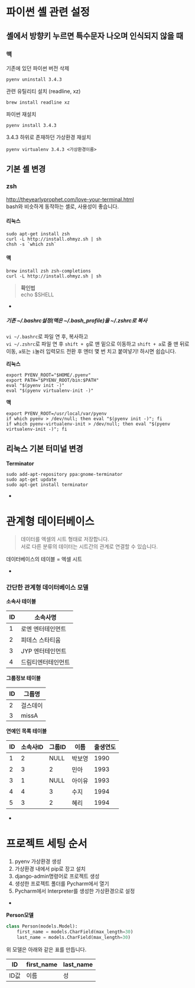 # 파이썬 셸 관련 설정

## 셸에서 방향키 누르면 특수문자 나오며 인식되지 않을 때

### 맥

기존에 있던 파이썬 버전 삭제

```
pyenv uninstall 3.4.3
```

관련 유틸리티 설치 (readline, xz)

```
brew install readline xz
```

파이썬 재설치

```
pyenv install 3.4.3
```

3.4.3 하위로 존재하던 가상환경 재설치

```
pyenv virtualenv 3.4.3 <가상환경이름>
```

## 기본 셸 변경

### zsh<http://theyearlyprophet.com/love-your-terminal.html>  
bash와 비슷하게 동작하는 셸로, 사용성이 좋습니다.

#### 리눅스

```
sudo apt-get install zsh
curl -L http://install.ohmyz.sh | sh
chsh -s `which zsh`
```

#### 맥

```
brew install zsh zsh-completions
curl -L http://install.ohmyz.sh | sh
```

> **확인법**  
> echo $SHELL

-

##### 기존 ~/.bashrc설정(맥은 ~/.bash_profile)을 ~/.zshrc로 복사

`vi ~/.bashrc​`로 파일 연 후, 복사하고  
`vi ~/.zshrc`로 파일 연 후 `shift + g`로 맨 밑으로 이동하고 `shift + a`로 줄 맨 뒤로 이동, `a`또는 `i`눌러 입력모드 전환 후 엔터 몇 번 치고 붙여넣기! 하시면 쉽습니다.

**리눅스**

```
export PYENV_ROOT="$HOME/.pyenv"
export PATH="$PYENV_ROOT/bin:$PATH"
eval "$(pyenv init -)"
eval "$(pyenv virtualenv-init -)"
```

**맥**

```
export PYENV_ROOT=/usr/local/var/pyenv
if which pyenv > /dev/null; then eval "$(pyenv init -)"; fi
if which pyenv-virtualenv-init > /dev/null; then eval "$(pyenv virtualenv-init -)"; fi
```


## 리눅스 기본 터미널 변경

**Terminator**

```
sudo add-apt-repository ppa:gnome-terminator
sudo apt-get update
sudo apt-get install terminator
```

-

# 관계형 데이터베이스

> 데이터를 엑셀의 시트 형태로 저장합니다.  
> 서로 다른 분류의 데이터는 시트간의 관계로 연결할 수 있습니다.

데이터베이스의 테이블 = 엑셀 시트

-

### 간단한 관계형 데이터베이스 모델

**소속사 테이블**

ID | 소속사명
--- | ---
1 | 로엔 엔터테인먼트
2 | 피데스 스타티윰
3 | JYP 엔터테인먼트
4 | 드림티엔터테인먼트

**그룹정보 테이블**

ID | 그룹명
--- | ---
2 | 걸스데이
3 | missA


**연예인 목록 테이블**

ID | 소속사ID | 그룹ID | 이름 | 출생연도
--- | --- | --- | --- | ---
1 | 2 | NULL | 박보영 | 1990
2 | 3 | 2 | 민아 | 1993
3 | 1 | NULL | 아이유 | 1993
4 | 4 | 3 | 수지 | 1994
5 | 3 | 2 | 혜리 | 1994

-

# 프로젝트 세팅 순서

1. pyenv 가상환경 생성
2. 가상환경 내에서 pip로 장고 설치
3. django-admin명령어로 프로젝트 생성
4. 생성한 프로젝트 폴더를 Pycharm에서 열기
5. Pycharm에서 Interpreter를 생성한 가상환경으로 설정

-

**Person모델**

```python
class Person(models.Model):
    first_name = models.CharField(max_length=30)
    last_name = models.CharField(max_length=30)
```

위 모델은 아래와 같은 표를 만듭니다.

ID | first_name | last_name
--- | --- | ---
ID값 | 이름 | 성

